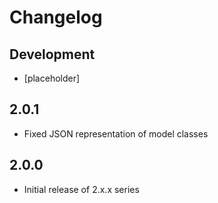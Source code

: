 Changelog
=========

Development
-----------

* [placeholder]

2.0.1
-----

* Fixed JSON representation of model classes

2.0.0
-----

* Initial release of 2.x.x series
